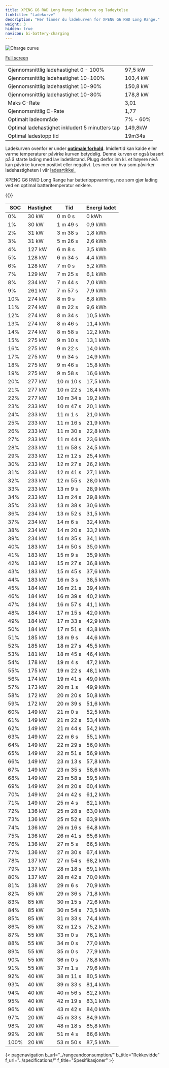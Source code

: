 ```yaml
---
title: XPENG G6 RWD Long Range ladekurve og ladeytelse
linktitle: "Ladekurve"
description: "Her finner du ladekurven for XPENG G6 RWD Long Range."
weight: 3
hidden: true
navicon: bi-battery-charging
---
```

<!-- markdownlint-disable MD033 -->
<img src="/images/models/xpeng/g6/g6_rwd_long_range/chargingcurve.svg" alt="Charge curve" class="img-fluid">

[Full screen](/images/models/xpeng/g6/g6_rwd_long_range/chargingcurve.svg)


<table class="table table-striped border">
<tbody>
<tr>
<td>Gjennomsnittlig ladehastighet 0 - 100%</td><td>97,5 kW</td>
</tr>
<tr>
<td>Gjennomsnittlig ladehastighet 10-100%</td><td>103,4 kW</td>
</tr>
<tr>
<td>Gjennomsnittlig ladehastighet 10-90%</td><td>150,8 kW</td>
</tr>
<tr>
<td>Gjennomsnittlig ladehastighet 10-80%</td><td>178,8 kW</td>
</tr>
<tr>
<td>Maks C-Rate</td><td>3,01</td>
</tr>
<tr>
<td>Gjennomsnittlig C-Rate</td><td>1,77</td>
</tr>
<tr>
<td>Optimalt ladeområde</td><td>7% - 60%</td>
</tr>
<tr>
<td>Optimal ladehastighet inkludert 5 minutters tap</td><td>149,8kW</td>
</tr>
<tr>
<td>Optimal ladestopp tid</td><td>19m34s</td>
</tr>
</tbody>
</table>


Ladekurven ovenfor er under **[optimale forhold](../../../../../technology/battery/charging/#temperatur)**. Imidlertid kan kalde eller varme temperaturer påvirke kurven betydelig. Denne kurven er også basert på å starte lading med lav ladetilstand. Plugg derfor inn kl. et høyere nivå kan påvirke kurven positivt eller negativt. Les mer om hva som påvirker ladehastigheten i vår [ladeartikkel.](../../../../../technology/battery/charging/)


XPENG G6 RWD Long Range har batterioppvarming, noe som gjør lading ved en optimal batteritemperatur enklere.


{{<evkxdisplayaddarticle />}}
<table class="table table-striped border">
<thead>
<tr><th>SOC</th><th>Hastighet</th><th>Tid</th><th>Energi ladet</th></tr>
</thead>
<tbody>
<tr>
<td>0%</td><td>30 kW</td><td> 0 m 0 s </td><td>0 kWh </td>
</tr>
<tr>
<td>1%</td><td>30 kW</td><td> 1 m 49 s </td><td>0,9 kWh </td>
</tr>
<tr>
<td>2%</td><td>31 kW</td><td> 3 m 38 s </td><td>1,8 kWh </td>
</tr>
<tr>
<td>3%</td><td>31 kW</td><td> 5 m 26 s </td><td>2,6 kWh </td>
</tr>
<tr>
<td>4%</td><td>127 kW</td><td> 6 m 8 s </td><td>3,5 kWh </td>
</tr>
<tr>
<td>5%</td><td>128 kW</td><td> 6 m 34 s </td><td>4,4 kWh </td>
</tr>
<tr>
<td>6%</td><td>128 kW</td><td> 7 m 0 s </td><td>5,2 kWh </td>
</tr>
<tr>
<td>7%</td><td>129 kW</td><td> 7 m 25 s </td><td>6,1 kWh </td>
</tr>
<tr>
<td>8%</td><td>234 kW</td><td> 7 m 44 s </td><td>7,0 kWh </td>
</tr>
<tr>
<td>9%</td><td>261 kW</td><td> 7 m 57 s </td><td>7,9 kWh </td>
</tr>
<tr>
<td>10%</td><td>274 kW</td><td> 8 m 9 s </td><td>8,8 kWh </td>
</tr>
<tr>
<td>11%</td><td>274 kW</td><td> 8 m 22 s </td><td>9,6 kWh </td>
</tr>
<tr>
<td>12%</td><td>274 kW</td><td> 8 m 34 s </td><td>10,5 kWh </td>
</tr>
<tr>
<td>13%</td><td>274 kW</td><td> 8 m 46 s </td><td>11,4 kWh </td>
</tr>
<tr>
<td>14%</td><td>274 kW</td><td> 8 m 58 s </td><td>12,2 kWh </td>
</tr>
<tr>
<td>15%</td><td>275 kW</td><td> 9 m 10 s </td><td>13,1 kWh </td>
</tr>
<tr>
<td>16%</td><td>275 kW</td><td> 9 m 22 s </td><td>14,0 kWh </td>
</tr>
<tr>
<td>17%</td><td>275 kW</td><td> 9 m 34 s </td><td>14,9 kWh </td>
</tr>
<tr>
<td>18%</td><td>275 kW</td><td> 9 m 46 s </td><td>15,8 kWh </td>
</tr>
<tr>
<td>19%</td><td>275 kW</td><td> 9 m 58 s </td><td>16,6 kWh </td>
</tr>
<tr>
<td>20%</td><td>277 kW</td><td> 10 m 10 s </td><td>17,5 kWh </td>
</tr>
<tr>
<td>21%</td><td>277 kW</td><td> 10 m 22 s </td><td>18,4 kWh </td>
</tr>
<tr>
<td>22%</td><td>277 kW</td><td> 10 m 34 s </td><td>19,2 kWh </td>
</tr>
<tr>
<td>23%</td><td>233 kW</td><td> 10 m 47 s </td><td>20,1 kWh </td>
</tr>
<tr>
<td>24%</td><td>233 kW</td><td> 11 m 1 s </td><td>21,0 kWh </td>
</tr>
<tr>
<td>25%</td><td>233 kW</td><td> 11 m 16 s </td><td>21,9 kWh </td>
</tr>
<tr>
<td>26%</td><td>233 kW</td><td> 11 m 30 s </td><td>22,8 kWh </td>
</tr>
<tr>
<td>27%</td><td>233 kW</td><td> 11 m 44 s </td><td>23,6 kWh </td>
</tr>
<tr>
<td>28%</td><td>233 kW</td><td> 11 m 58 s </td><td>24,5 kWh </td>
</tr>
<tr>
<td>29%</td><td>233 kW</td><td> 12 m 12 s </td><td>25,4 kWh </td>
</tr>
<tr>
<td>30%</td><td>233 kW</td><td> 12 m 27 s </td><td>26,2 kWh </td>
</tr>
<tr>
<td>31%</td><td>233 kW</td><td> 12 m 41 s </td><td>27,1 kWh </td>
</tr>
<tr>
<td>32%</td><td>233 kW</td><td> 12 m 55 s </td><td>28,0 kWh </td>
</tr>
<tr>
<td>33%</td><td>233 kW</td><td> 13 m 9 s </td><td>28,9 kWh </td>
</tr>
<tr>
<td>34%</td><td>233 kW</td><td> 13 m 24 s </td><td>29,8 kWh </td>
</tr>
<tr>
<td>35%</td><td>233 kW</td><td> 13 m 38 s </td><td>30,6 kWh </td>
</tr>
<tr>
<td>36%</td><td>234 kW</td><td> 13 m 52 s </td><td>31,5 kWh </td>
</tr>
<tr>
<td>37%</td><td>234 kW</td><td> 14 m 6 s </td><td>32,4 kWh </td>
</tr>
<tr>
<td>38%</td><td>234 kW</td><td> 14 m 20 s </td><td>33,2 kWh </td>
</tr>
<tr>
<td>39%</td><td>234 kW</td><td> 14 m 35 s </td><td>34,1 kWh </td>
</tr>
<tr>
<td>40%</td><td>183 kW</td><td> 14 m 50 s </td><td>35,0 kWh </td>
</tr>
<tr>
<td>41%</td><td>183 kW</td><td> 15 m 9 s </td><td>35,9 kWh </td>
</tr>
<tr>
<td>42%</td><td>183 kW</td><td> 15 m 27 s </td><td>36,8 kWh </td>
</tr>
<tr>
<td>43%</td><td>183 kW</td><td> 15 m 45 s </td><td>37,6 kWh </td>
</tr>
<tr>
<td>44%</td><td>183 kW</td><td> 16 m 3 s </td><td>38,5 kWh </td>
</tr>
<tr>
<td>45%</td><td>184 kW</td><td> 16 m 21 s </td><td>39,4 kWh </td>
</tr>
<tr>
<td>46%</td><td>184 kW</td><td> 16 m 39 s </td><td>40,2 kWh </td>
</tr>
<tr>
<td>47%</td><td>184 kW</td><td> 16 m 57 s </td><td>41,1 kWh </td>
</tr>
<tr>
<td>48%</td><td>184 kW</td><td> 17 m 15 s </td><td>42,0 kWh </td>
</tr>
<tr>
<td>49%</td><td>184 kW</td><td> 17 m 33 s </td><td>42,9 kWh </td>
</tr>
<tr>
<td>50%</td><td>184 kW</td><td> 17 m 51 s </td><td>43,8 kWh </td>
</tr>
<tr>
<td>51%</td><td>185 kW</td><td> 18 m 9 s </td><td>44,6 kWh </td>
</tr>
<tr>
<td>52%</td><td>185 kW</td><td> 18 m 27 s </td><td>45,5 kWh </td>
</tr>
<tr>
<td>53%</td><td>181 kW</td><td> 18 m 45 s </td><td>46,4 kWh </td>
</tr>
<tr>
<td>54%</td><td>178 kW</td><td> 19 m 4 s </td><td>47,2 kWh </td>
</tr>
<tr>
<td>55%</td><td>175 kW</td><td> 19 m 22 s </td><td>48,1 kWh </td>
</tr>
<tr>
<td>56%</td><td>174 kW</td><td> 19 m 41 s </td><td>49,0 kWh </td>
</tr>
<tr>
<td>57%</td><td>173 kW</td><td> 20 m 1 s </td><td>49,9 kWh </td>
</tr>
<tr>
<td>58%</td><td>172 kW</td><td> 20 m 20 s </td><td>50,8 kWh </td>
</tr>
<tr>
<td>59%</td><td>172 kW</td><td> 20 m 39 s </td><td>51,6 kWh </td>
</tr>
<tr>
<td>60%</td><td>149 kW</td><td> 21 m 0 s </td><td>52,5 kWh </td>
</tr>
<tr>
<td>61%</td><td>149 kW</td><td> 21 m 22 s </td><td>53,4 kWh </td>
</tr>
<tr>
<td>62%</td><td>149 kW</td><td> 21 m 44 s </td><td>54,2 kWh </td>
</tr>
<tr>
<td>63%</td><td>149 kW</td><td> 22 m 6 s </td><td>55,1 kWh </td>
</tr>
<tr>
<td>64%</td><td>149 kW</td><td> 22 m 29 s </td><td>56,0 kWh </td>
</tr>
<tr>
<td>65%</td><td>149 kW</td><td> 22 m 51 s </td><td>56,9 kWh </td>
</tr>
<tr>
<td>66%</td><td>149 kW</td><td> 23 m 13 s </td><td>57,8 kWh </td>
</tr>
<tr>
<td>67%</td><td>149 kW</td><td> 23 m 35 s </td><td>58,6 kWh </td>
</tr>
<tr>
<td>68%</td><td>149 kW</td><td> 23 m 58 s </td><td>59,5 kWh </td>
</tr>
<tr>
<td>69%</td><td>149 kW</td><td> 24 m 20 s </td><td>60,4 kWh </td>
</tr>
<tr>
<td>70%</td><td>149 kW</td><td> 24 m 42 s </td><td>61,2 kWh </td>
</tr>
<tr>
<td>71%</td><td>149 kW</td><td> 25 m 4 s </td><td>62,1 kWh </td>
</tr>
<tr>
<td>72%</td><td>136 kW</td><td> 25 m 28 s </td><td>63,0 kWh </td>
</tr>
<tr>
<td>73%</td><td>136 kW</td><td> 25 m 52 s </td><td>63,9 kWh </td>
</tr>
<tr>
<td>74%</td><td>136 kW</td><td> 26 m 16 s </td><td>64,8 kWh </td>
</tr>
<tr>
<td>75%</td><td>136 kW</td><td> 26 m 41 s </td><td>65,6 kWh </td>
</tr>
<tr>
<td>76%</td><td>136 kW</td><td> 27 m 5 s </td><td>66,5 kWh </td>
</tr>
<tr>
<td>77%</td><td>136 kW</td><td> 27 m 30 s </td><td>67,4 kWh </td>
</tr>
<tr>
<td>78%</td><td>137 kW</td><td> 27 m 54 s </td><td>68,2 kWh </td>
</tr>
<tr>
<td>79%</td><td>137 kW</td><td> 28 m 18 s </td><td>69,1 kWh </td>
</tr>
<tr>
<td>80%</td><td>137 kW</td><td> 28 m 42 s </td><td>70,0 kWh </td>
</tr>
<tr>
<td>81%</td><td>138 kW</td><td> 29 m 6 s </td><td>70,9 kWh </td>
</tr>
<tr>
<td>82%</td><td>85 kW</td><td> 29 m 36 s </td><td>71,8 kWh </td>
</tr>
<tr>
<td>83%</td><td>85 kW</td><td> 30 m 15 s </td><td>72,6 kWh </td>
</tr>
<tr>
<td>84%</td><td>85 kW</td><td> 30 m 54 s </td><td>73,5 kWh </td>
</tr>
<tr>
<td>85%</td><td>85 kW</td><td> 31 m 33 s </td><td>74,4 kWh </td>
</tr>
<tr>
<td>86%</td><td>85 kW</td><td> 32 m 12 s </td><td>75,2 kWh </td>
</tr>
<tr>
<td>87%</td><td>55 kW</td><td> 33 m 0 s </td><td>76,1 kWh </td>
</tr>
<tr>
<td>88%</td><td>55 kW</td><td> 34 m 0 s </td><td>77,0 kWh </td>
</tr>
<tr>
<td>89%</td><td>55 kW</td><td> 35 m 0 s </td><td>77,9 kWh </td>
</tr>
<tr>
<td>90%</td><td>55 kW</td><td> 36 m 0 s </td><td>78,8 kWh </td>
</tr>
<tr>
<td>91%</td><td>55 kW</td><td> 37 m 1 s </td><td>79,6 kWh </td>
</tr>
<tr>
<td>92%</td><td>40 kW</td><td> 38 m 11 s </td><td>80,5 kWh </td>
</tr>
<tr>
<td>93%</td><td>40 kW</td><td> 39 m 33 s </td><td>81,4 kWh </td>
</tr>
<tr>
<td>94%</td><td>40 kW</td><td> 40 m 56 s </td><td>82,2 kWh </td>
</tr>
<tr>
<td>95%</td><td>40 kW</td><td> 42 m 19 s </td><td>83,1 kWh </td>
</tr>
<tr>
<td>96%</td><td>40 kW</td><td> 43 m 42 s </td><td>84,0 kWh </td>
</tr>
<tr>
<td>97%</td><td>20 kW</td><td> 45 m 33 s </td><td>84,9 kWh </td>
</tr>
<tr>
<td>98%</td><td>20 kW</td><td> 48 m 18 s </td><td>85,8 kWh </td>
</tr>
<tr>
<td>99%</td><td>20 kW</td><td> 51 m 4 s </td><td>86,6 kWh </td>
</tr>
<tr>
<td>100%</td><td>20 kW</td><td> 53 m 50 s </td><td>87,5 kWh </td>
</tr>
</tbody>
</table>


{< pagenavigation b_url="../rangeandconsumption/" b_title="Rekkevidde" f_url="../specifications/" f_title="Spesifikasjoner" >}
